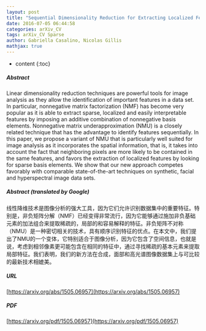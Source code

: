 ```yaml
---
layout: post
title: "Sequential Dimensionality Reduction for Extracting Localized Features"
date: 2016-07-05 06:44:58
categories: arXiv_CV
tags: arXiv_CV Sparse
author: Gabriella Casalino, Nicolas Gillis
mathjax: true
---
```


* content
{:toc}

##### Abstract
Linear dimensionality reduction techniques are powerful tools for image analysis as they allow the identification of important features in a data set. In particular, nonnegative matrix factorization (NMF) has become very popular as it is able to extract sparse, localized and easily interpretable features by imposing an additive combination of nonnegative basis elements. Nonnegative matrix underapproximation (NMU) is a closely related technique that has the advantage to identify features sequentially. In this paper, we propose a variant of NMU that is particularly well suited for image analysis as it incorporates the spatial information, that is, it takes into account the fact that neighboring pixels are more likely to be contained in the same features, and favors the extraction of localized features by looking for sparse basis elements. We show that our new approach competes favorably with comparable state-of-the-art techniques on synthetic, facial and hyperspectral image data sets.

##### Abstract (translated by Google)
线性降维技术是图像分析的强大工具，因为它们允许识别数据集中的重要特征。特别是，非负矩阵分解（NMF）已经变得非常流行，因为它能够通过施加非负基础元素的加法组合来提取稀疏的，局部的和容易解释的特征。非负矩阵不对称（NMU）是一种密切相关的技术，具有顺序识别特征的优点。在本文中，我们提出了NMU的一个变体，它特别适合于图像分析，因为它包含了空间信息，也就是说，考虑到相邻像素更可能包含在相同的特征中，通过寻找稀疏的基本元素来提取局部特征。我们表明，我们的新方法在合成，面部和高光谱图像数据集上与可比较的最新技术相媲美。

##### URL
[https://arxiv.org/abs/1505.06957](https://arxiv.org/abs/1505.06957)

##### PDF
[https://arxiv.org/pdf/1505.06957](https://arxiv.org/pdf/1505.06957)

